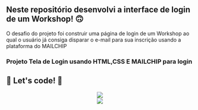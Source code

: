 ## Neste repositório desenvolvi a interface de login de um Workshop! 🙃

O  desafio do projeto foi construir uma página de login de um Workshop ao qual o usuário 
já consiga disparar o e-mail para sua inscrição usando a plataforma do  MAILCHIP

### Projeto Tela de Login usando HTML,CSS E MAILCHIP para login

## 🚀 Let's code! 🚀

<div align=center>
<img src=https://user-images.githubusercontent.com/97262523/183298605-80f7aa41-afd7-4cef-94e7-3556d16da2b1.png>
</div>
<div align=center>
<img src=https://user-images.githubusercontent.com/97262523/183298610-1681fdf2-86e4-4702-992e-79c81233b010.png>
</div>
